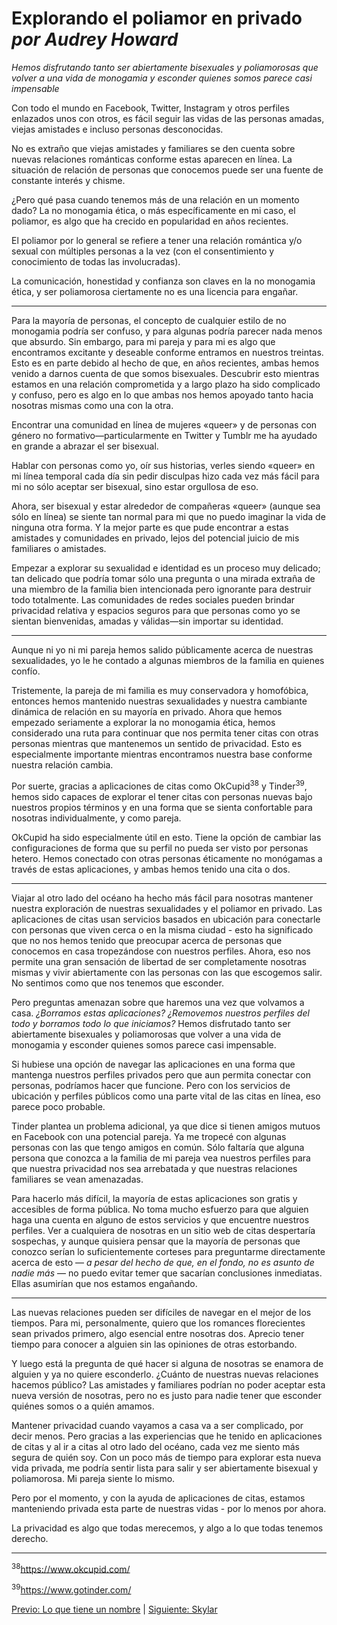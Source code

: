 # Explorando el poliamor en privado *por Audrey Howard*

*Hemos disfrutando tanto ser abiertamente bisexuales y poliamorosas que volver
a una vida de monogamia y esconder quienes somos parece casi impensable*

Con todo el mundo en Facebook, Twitter, Instagram y otros perfiles enlazados
unos con otros, es fácil seguir las vidas de las personas amadas, viejas
amistades e incluso personas desconocidas.

No es extraño que viejas amistades y familiares se den cuenta sobre nuevas
relaciones románticas conforme estas aparecen en línea. La situación de relación
de personas que conocemos puede ser una fuente de constante interés y chisme.

¿Pero qué pasa cuando tenemos más de una relación en un momento dado? La no
monogamia ética, o más específicamente en mi caso, el poliamor, es algo que ha
crecido en popularidad en años recientes.

El poliamor por lo general se refiere a tener una relación romántica y/o sexual
con múltiples personas a la vez (con el consentimiento y conocimiento de todas
las involucradas).

La comunicación, honestidad y confianza son claves en la no monogamia ética, y
ser poliamorosa ciertamente no es una licencia para engañar.

***

Para la mayoría de personas, el concepto de cualquier estilo de no monogamia
podría ser confuso, y para algunas podría parecer nada menos que absurdo. Sin
embargo, para mi pareja y para mi es algo que encontramos excitante y deseable
conforme entramos en nuestros treintas. Esto es en parte debido al hecho de
que, en años recientes, ambas hemos venido a darnos cuenta de que somos
bisexuales. Descubrir esto mientras estamos en una relación comprometida y a
largo plazo ha sido complicado y confuso, pero es algo en lo que ambas nos
hemos apoyado tanto hacia nosotras mismas como una con la otra.

Encontrar una comunidad en línea de mujeres «queer» y de personas con género no
formativo—particularmente en Twitter y Tumblr me ha ayudado en grande a abrazar
el ser bisexual.

Hablar con personas como yo, oír sus historias, verles siendo «queer» en mi
línea temporal cada día sin pedir disculpas hizo cada vez más fácil para mi no
sólo aceptar ser bisexual, sino estar orgullosa de eso.

Ahora, ser bisexual y estar alrededor de compañeras «queer» (aunque sea sólo en
línea) se siente tan normal para mi que no puedo imaginar la vida de ninguna
otra forma. Y la mejor parte es que pude encontrar a estas amistades y
comunidades en privado, lejos del potencial juicio de mis familiares o
amistades.

Empezar a explorar su sexualidad e identidad es un proceso muy delicado; tan
delicado que podría tomar sólo una pregunta o una mirada extraña de una miembro
de la familia bien intencionada pero ignorante para destruir todo totalmente.
Las comunidades de redes sociales pueden brindar privacidad relativa y espacios
seguros para que personas como yo se sientan bienvenidas, amadas y válidas—sin
importar su identidad.

***

Aunque ni yo ni mi pareja hemos salido públicamente acerca de nuestras
sexualidades, yo le he contado a algunas miembros de la familia en quienes
confío.

Tristemente, la pareja de mi familia es muy conservadora y homofóbica, entonces
hemos mantenido nuestras sexualidades y nuestra cambiante dinámica de relación
en su mayoría en privado. Ahora que hemos empezado seriamente a explorar la no
monogamia ética, hemos considerado una ruta para continuar que nos permita
tener citas con otras personas mientras que mantenemos un sentido de
privacidad. Esto es especialmente importante mientras encontramos nuestra base
conforme nuestra relación cambia.

Por suerte, gracias a aplicaciones de citas como OkCupid<sup>38</sup> y
Tinder<sup>39</sup>, hemos sido capaces de explorar el tener citas con personas
nuevas bajo nuestros propios términos y en una forma que se sienta confortable
para nosotras individualmente, y como pareja.

OkCupid ha sido especialmente útil en esto. Tiene la opción de cambiar las
configuraciones de forma que su perfil no pueda ser visto por personas hetero.
Hemos conectado con otras personas éticamente no monógamas a través de estas
aplicaciones, y ambas hemos tenido una cita o dos.

***

Viajar al otro lado del océano ha hecho más fácil para nosotras mantener
nuestra exploración de nuestras sexualidades y el poliamor en privado. Las
aplicaciones de citas usan servicios basados en ubicación para conectarle con
personas que viven cerca o en la misma ciudad - esto ha significado que no nos
hemos tenido que preocupar acerca de personas que conocemos en casa
tropezándose con nuestros perfiles. Ahora, eso nos permite una gran sensación
de libertad de ser completamente nosotras mismas y vivir abiertamente con las
personas con las que escogemos salir. No sentimos como que nos tenemos que
esconder.

Pero preguntas amenazan sobre que haremos una vez que volvamos a casa.
*¿Borramos estas aplicaciones? ¿Removemos nuestros perfiles del todo y borramos
todo lo que iniciamos?* Hemos disfrutado tanto ser abiertamente bisexuales y
poliamorosas que volver a una vida de monogamia y esconder quienes somos parece
casi impensable.

Si hubiese una opción de navegar las aplicaciones en una forma que mantenga
nuestros perfiles privados pero que aun permita conectar con personas,
podríamos hacer que funcione. Pero con los servicios de ubicación y perfiles
públicos como una parte vital de las citas en línea, eso parece poco probable.

Tinder plantea un problema adicional, ya que dice si tienen amigos mutuos en
Facebook con una potencial pareja. Ya me tropecé con algunas personas con las
que tengo amigos en común. Sólo faltaría que alguna persona que conozca a la
familia de mi pareja vea nuestros perfiles para que nuestra privacidad nos sea
arrebatada y que nuestras relaciones familiares se vean amenazadas.

Para hacerlo más difícil, la mayoría de estas aplicaciones son gratis y
accesibles de forma pública. No toma mucho esfuerzo para que alguien haga una
cuenta en alguno de estos servicios y que encuentre nuestros perfiles. Ver a
cualquiera de nosotras en un sitio web de citas despertaría sospechas, y
aunque quisiera pensar que la mayoría de personas que conozco serían lo
suficientemente corteses para preguntarme directamente acerca de esto — *a
pesar del hecho de que, en el fondo, no es asunto de nadie más* — no puedo
evitar temer que sacarían conclusiones inmediatas. Ellas asumirían que nos
estamos engañando.

***

Las nuevas relaciones pueden ser difíciles de navegar en el mejor de los
tiempos. Para mi, personalmente, quiero que los romances florecientes sean
privados primero, algo esencial entre nosotras dos. Aprecio tener tiempo para
conocer a alguien sin las opiniones de otras estorbando.

Y luego está la pregunta de qué hacer si alguna de nosotras se enamora de
alguien y ya no quiere esconderlo. ¿Cuánto de nuestras nuevas relaciones
hacemos público? Las amistades y familiares podrían no poder aceptar esta nueva
versión de nosotras, pero no es justo para nadie tener que esconder quiénes
somos o a quién amamos.

Mantener privacidad cuando vayamos a casa va a ser complicado, por decir menos.
Pero gracias a las experiencias que he tenido en aplicaciones de citas y al
ir a citas al otro lado del océano, cada vez me siento más segura de quién soy.
Con un poco más de tiempo para explorar esta nueva vida privada, me podría
sentir lista para salir y ser abiertamente bisexual y poliamorosa. Mi pareja
siente lo mismo.

Pero por el momento, y con la ayuda de aplicaciones de citas, estamos
manteniendo privada esta parte de nuestras vidas - por lo menos por ahora.

La privacidad es algo que todas merecemos, y algo a lo que todas tenemos
derecho.

***
<sup>38</sup>https://www.okcupid.com/

<sup>39</sup>https://www.gotinder.com/

[Previo: Lo que tiene un nombre](lo-que-tiene-un-nombre.md) | [Siguiente: Skylar](skylar.md)